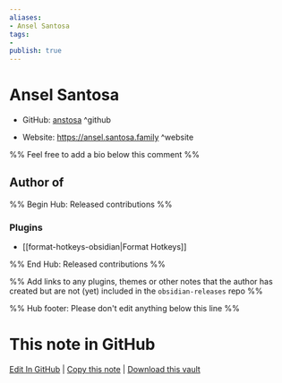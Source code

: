```yaml
---
aliases:
- Ansel Santosa
tags:
- 
publish: true
---
```


# Ansel Santosa

- GitHub: [anstosa](https://github.com/anstosa/) ^github
<!-- - Discord: `@` ^discord-->
- Website: <https://ansel.santosa.family> ^website
<!-- - [[Publish sites|Publish site]]: ^publish-->

%% Feel free to add a bio below this comment %%


## Author of

%% Begin Hub: Released contributions %%
### Plugins
- [[format-hotkeys-obsidian|Format Hotkeys]]

%% End Hub: Released contributions %%

%% Add links to any plugins, themes or other notes that the author has created but are not (yet) included in the `obsidian-releases` repo %%

<!--
### Unlisted plugins
-->

<!--
### Others
-->

<!--
## Sponsor this author

- [[GitHub sponsors]]: [Sponsor @anstosa on GitHub Sponsors](https://github.com/sponsors/anstosa) ^github-sponsor
- [[Buy me a coffee]]: ^buy-me-a-coffee
- [[PayPal]]: ^paypal
- [[Patreon]]: ^patreon

-->

<!--
## Follow this author
-->

<!-- - [[YouTube Channels|On YouTube]]: <https://> ^youtube-->
<!-- - Twitter: <https://> ^twitter-->
<!-- - ... -->

%% Hub footer: Please don't edit anything below this line %%

# This note in GitHub

<span class="git-footer">[Edit In GitHub](https://github.dev/obsidian-community/obsidian-hub/blob/main/01%20-%20Community/People/anstosa.md "git-hub-edit-note") | [Copy this note](https://raw.githubusercontent.com/obsidian-community/obsidian-hub/main/01%20-%20Community/People/anstosa.md "git-hub-copy-note") | [Download this vault](https://github.com/obsidian-community/obsidian-hub/archive/refs/heads/main.zip "git-hub-download-vault") </span>
